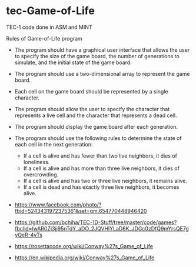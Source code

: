 # tec-Game-of-Life

TEC-1 code done in ASM and MINT 
 
Rules of Game-of-Life program

- The program should have a graphical user interface that allows the user to specify the size of the game board, the number of generations to simulate, and the initial state of the game board.
- The program should use a two-dimensional array to represent the game board.
- Each cell on the game board should be represented by a single character.
- The program should allow the user to specify the character that represents a live cell and the character that represents a dead cell.
- The program should display the game board after each generation.
- The program should use the following rules to determine the state of each cell in the next generation:
  - If a cell is alive and has fewer than two live neighbors, it dies of loneliness.
  - If a cell is alive and has more than three live neighbors, it dies of overcrowding.
  - If a cell is alive and has two or three live neighbors, it remains alive.
  - If a cell is dead and has exactly three live neighbors, it becomes alive.
 
 

- https://www.facebook.com/photo/?fbid=5243431972375361&set=gm.654770448946420
- https://github.com/bchiha/TEC-1D-Stuff/tree/master/code/games?fbclid=IwAR0Zj3jj95nTdY_aDO_2JQVHlYLaD6K_JDGc0zDfQ9mYrsQE7gyQeR-4yTs
- https://rosettacode.org/wiki/Conway%27s_Game_of_Life
- https://en.wikipedia.org/wiki/Conway%27s_Game_of_Life

